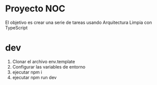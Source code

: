 # Proyecto NOC

El objetivo es crear una serie de tareas usando Arquitectura Limpia con TypeScript


# dev
1. Clonar el archivo env.template
2. Configurar las variables de entorno
3. ejecutar npm i
4. ejecutar npm run dev
